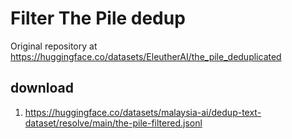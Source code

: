 # Filter The Pile dedup

Original repository at https://huggingface.co/datasets/EleutherAI/the_pile_deduplicated

## download

1. https://huggingface.co/datasets/malaysia-ai/dedup-text-dataset/resolve/main/the-pile-filtered.jsonl